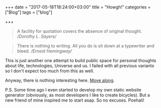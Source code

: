 +++
date = "2017-05-18T18:24:00+03:00"
title = "Howgh!"
categories = ["Blog"]
tags = ["blog"]

+++

> A facility for quotation covers the absence of original thought.
> _/Dorothy L. Sayers/_

> There is nothing to writing. All you do is sit down at a typewriter and bleed.
> _/Ernest Hemingway/_

This is just another one attempt to build public space for personal thoughts about life, technologies, Universe and us. I failed with all previous variants so I don't expect too much from this as well.

Anyway, there is nothing interesting here. [Move along](http://random.cat).

<!--more-->
P.S. Some time ago I even started to develop my own static website generator (obviously, as most developers I like to create bicycles). But a new friend of mine inspired me to start asap. So no excuses. Poehali!
